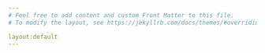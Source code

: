 ```yaml
---
# Feel free to add content and custom Front Matter to this file.
# To modify the layout, see https://jekyllrb.com/docs/themes/#overriding-theme-defaults

layout:default
---
```

